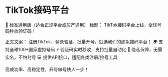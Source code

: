 # TikTok接码平台

🧨 标准通用版（适合正规平台或灰产通用）
标题：
TikTok接码平台上线，全球号码秒收验证码！

正文文案：
注册TikTok、登录验证、批量开号，就选我们的虚拟接码平台！
🌍 支持全球100+国家虚拟号码
⚡ 验证码实时秒收，支持批量自动化
🔐 隐私保障，无需实名，不怕封号
💻 提供API接口，适配各类注册/拉号工具

高成功率、高稳定性，开号做号快人一步！